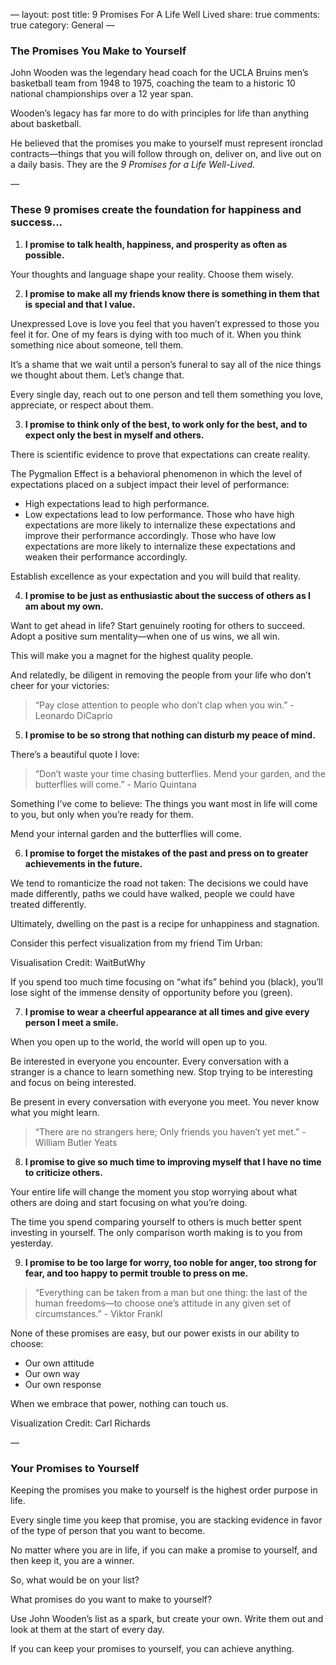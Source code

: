 —
layout: post
title: 9 Promises For A Life Well Lived
share: true
comments: true
category: General
—
### The Promises You Make to Yourself

John Wooden was the legendary head coach for the UCLA Bruins men’s basketball team from 1948 to 1975, coaching the team to a historic 10 national championships over a 12 year span.

Wooden’s legacy has far more to do with principles for life than anything about basketball.

He believed that the promises you make to yourself must represent ironclad contracts—things that you will follow through on, deliver on, and live out on a daily basis. They are the ​*9 Promises for a Life Well-Lived*​.

—

### These 9 promises create the foundation for happiness and success...

1. **I promise to talk health, happiness, and prosperity as often as possible.**

Your thoughts and language shape your reality. Choose them wisely.



2. **I promise to make all my friends know there is something in them that is special and that I value.**

Unexpressed Love is love you feel that you haven’t expressed to those you feel it for. One of my fears is dying with too much of it. When you think something nice about someone, tell them.

It’s a shame that we wait until a person’s funeral to say all of the nice things we thought about them. Let’s change that.

Every single day, reach out to one person and tell them something you love, appreciate, or respect about them.

3. **I promise to think only of the best, to work only for the best, and to expect only the best in myself and others.**

There is scientific evidence to prove that expectations can create reality.

The Pygmalion Effect is a behavioral phenomenon in which the level of expectations placed on a subject impact their level of performance:

- High expectations lead to high performance.
- Low expectations lead to low performance.
Those who have high expectations are more likely to internalize these expectations and improve their performance accordingly. Those who have low expectations are more likely to internalize these expectations and weaken their performance accordingly.

Establish excellence as your expectation and you will build that reality.

4. **I promise to be just as enthusiastic about the success of others as I am about my own.**

Want to get ahead in life? Start genuinely rooting for others to succeed. Adopt a positive sum mentality—when one of us wins, we all win.

This will make you a magnet for the highest quality people.

And relatedly, be diligent in removing the people from your life who don’t cheer for your victories:

> “Pay close attention to people who don’t clap when you win.” - Leonardo DiCaprio

5. **I promise to be so strong that nothing can disturb my peace of mind.**

There’s a beautiful quote I love:

> “Don’t waste your time chasing butterflies. Mend your garden, and the butterflies will come.” - Mario Quintana

Something I’ve come to believe: The things you want most in life will come to you, but only when you’re ready for them.

Mend your internal garden and the butterflies will come.

6. **I promise to forget the mistakes of the past and press on to greater achievements in the future.**

We tend to romanticize the road not taken: The decisions we could have made differently, paths we could have walked, people we could have treated differently.

Ultimately, dwelling on the past is a recipe for unhappiness and stagnation.

Consider this perfect visualization from my friend Tim Urban:



Visualisation Credit: WaitButWhy

If you spend too much time focusing on “what ifs” behind you (black), you’ll lose sight of the immense density of opportunity before you (green).

7. **I promise to wear a cheerful appearance at all times and give every person I meet a smile.**

When you open up to the world, the world will open up to you.

Be interested in everyone you encounter. Every conversation with a stranger is a chance to learn something new. Stop trying to be interesting and focus on being interested.

Be present in every conversation with everyone you meet. You never know what you might learn.

> “There are no strangers here; Only friends you haven’t yet met.” - William Butler Yeats

8. **I promise to give so much time to improving myself that I have no time to criticize others.**

Your entire life will change the moment you stop worrying about what others are doing and start focusing on what you’re doing.

The time you spend comparing yourself to others is much better spent investing in yourself. The only comparison worth making is to you from yesterday.

9. **I promise to be too large for worry, too noble for anger, too strong for fear, and too happy to permit trouble to press on me.**

> “Everything can be taken from a man but one thing: the last of the human freedoms—to choose one’s attitude in any given set of circumstances.” - Viktor Frankl

None of these promises are easy, but our power exists in our ability to choose:

- Our own attitude
- Our own way
- Our own response

When we embrace that power, nothing can touch us.



Visualization Credit: Carl Richards

—

### Your Promises to Yourself

Keeping the promises you make to yourself is the highest order purpose in life.

Every single time you keep that promise, you are stacking evidence in favor of the type of person that you want to become.

No matter where you are in life, if you can make a promise to yourself, and then keep it, you are a winner.

So, what would be on your list?

What promises do you want to make to yourself?

Use John Wooden’s list as a spark, but create your own. Write them out and look at them at the start of every day.

If you can keep your promises to yourself, you can achieve anything.